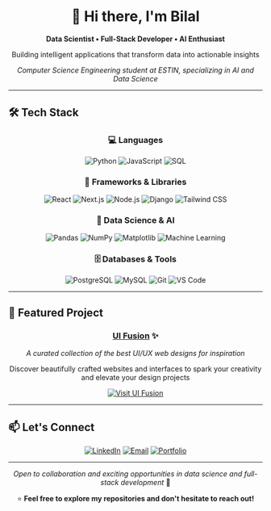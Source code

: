 <div align="center">

# 👋 Hi there, I'm Bilal

**Data Scientist • Full-Stack Developer • AI Enthusiast**

Building intelligent applications that transform data into actionable insights

*Computer Science Engineering student at ESTIN, specializing in AI and Data Science*

</div>

---

## 🛠️ Tech Stack

<div align="center">

### 💻 Languages

![Python](https://img.shields.io/badge/Python-14354C?style=for-the-badge&logo=python&logoColor=white)
![JavaScript](https://img.shields.io/badge/JavaScript-F7DF1E?style=for-the-badge&logo=javascript&logoColor=black)
![SQL](https://img.shields.io/badge/SQL-4479A1?style=for-the-badge&logo=postgresql&logoColor=white)

### 🚀 Frameworks & Libraries

![React](https://img.shields.io/badge/React-20232A?style=for-the-badge&logo=react&logoColor=61DAFB)
![Next.js](https://img.shields.io/badge/Next.js-000000?style=for-the-badge&logo=next.js&logoColor=white)
![Node.js](https://img.shields.io/badge/Node.js-339933?style=for-the-badge&logo=node.js&logoColor=white)
![Django](https://img.shields.io/badge/Django-092E20?style=for-the-badge&logo=django&logoColor=white)
![Tailwind CSS](https://img.shields.io/badge/Tailwind_CSS-38B2AC?style=for-the-badge&logo=tailwind-css&logoColor=white)

### 🤖 Data Science & AI

![Pandas](https://img.shields.io/badge/Pandas-150458?style=for-the-badge&logo=pandas&logoColor=white)
![NumPy](https://img.shields.io/badge/NumPy-013243?style=for-the-badge&logo=numpy&logoColor=white)
![Matplotlib](https://img.shields.io/badge/Matplotlib-11557c?style=for-the-badge&logo=python&logoColor=white)
![Machine Learning](https://img.shields.io/badge/Machine_Learning-FF6F00?style=for-the-badge&logo=tensorflow&logoColor=white)

### 🗄️ Databases & Tools

![PostgreSQL](https://img.shields.io/badge/PostgreSQL-316192?style=for-the-badge&logo=postgresql&logoColor=white)
![MySQL](https://img.shields.io/badge/MySQL-4479A1?style=for-the-badge&logo=mysql&logoColor=white)
![Git](https://img.shields.io/badge/Git-F05032?style=for-the-badge&logo=git&logoColor=white)
![VS Code](https://img.shields.io/badge/VS_Code-007ACC?style=for-the-badge&logo=visual-studio-code&logoColor=white)

</div>

---

## 🌟 Featured Project

<div align="center">

### **[UI Fusion](https://uifusion.vercel.app)** ✨

*A curated collection of the best UI/UX web designs for inspiration*

Discover beautifully crafted websites and interfaces to spark your creativity and elevate your design projects

[![Visit UI Fusion](https://img.shields.io/badge/Visit-UI_Fusion-blueviolet?style=for-the-badge&logo=vercel&logoColor=white)](https://uifusion.vercel.app)

</div>

---

## 📫 Let's Connect

<div align="center">

[![LinkedIn](https://img.shields.io/badge/LinkedIn-0A66C2?style=for-the-badge&logo=linkedin&logoColor=white)](https://linkedin.com/in/bilal-segaa-60b566306)
[![Email](https://img.shields.io/badge/Email-D14836?style=for-the-badge&logo=gmail&logoColor=white)](mailto:b_segaa@estin.dz)
[![Portfolio](https://img.shields.io/badge/Portfolio-000000?style=for-the-badge&logo=vercel&logoColor=white)](https://uifusion.vercel.app)

</div>

---

<div align="center">

*Open to collaboration and exciting opportunities in data science and full-stack development* 🚀

⭐️ **Feel free to explore my repositories and don't hesitate to reach out!**

</div>
